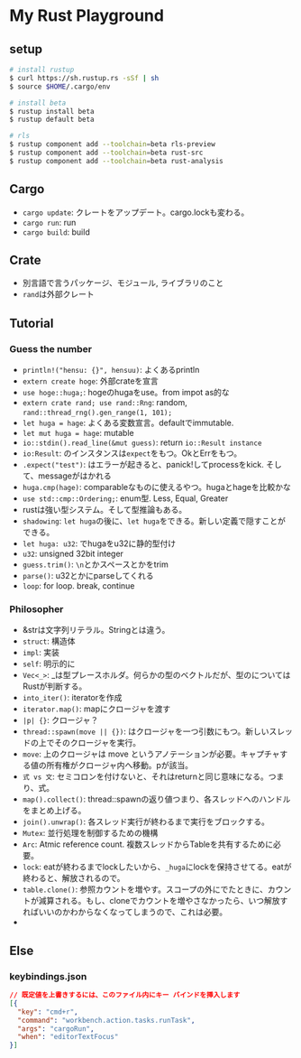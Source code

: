 # My Rust Playground

## setup
```bash
# install rustup
$ curl https://sh.rustup.rs -sSf | sh
$ source $HOME/.cargo/env

# install beta
$ rustup install beta
$ rustup default beta

# rls
$ rustup component add --toolchain=beta rls-preview
$ rustup component add --toolchain=beta rust-src
$ rustup component add --toolchain=beta rust-analysis

```

## Cargo
- `cargo update`: クレートをアップデート。cargo.lockも変わる。
- `cargo run`: run
- `cargo build`: build

## Crate
- 別言語で言うパッケージ、モジュール, ライブラリのこと
- `rand`は外部クレート

## Tutorial
### Guess the number
- `println!("hensu: {}", hensuu)`: よくあるprintln
- `extern create hoge`: 外部crateを宣言
- `use hoge::huga;`: hogeのhugaをuse。from impot as的な
- `extern crate rand; use rand::Rng`: random, `rand::thread_rng().gen_range(1, 101);`
- `let huga = hage`: よくある変数宣言。defaultでimmutable.
- `let mut huga = hage`: mutable
- `io::stdin().read_line(&mut guess)`: return `io::Result instance`
- `io:Result`: のインスタンスは`expect`をもつ。OkとErrをもつ。
- `.expect("test")`: はエラーが起きると、panick!してprocessをkick. そして、messageがはかれる
- `huga.cmp(hage)`: comparableなものに使えるやつ。hugaとhageを比較かな
- `use std::cmp::Ordering;`: enum型. Less, Equal, Greater
- rustは強い型システム。そして型推論もある。
- `shadowing`: `let huga`の後に、`let huga`をできる。新しい定義で隠すことができる。
- `let huga: u32`: でhugaをu32に静的型付け
- `u32`: unsigned 32bit integer
- `guess.trim()`: `\n`とかスペースとかをtrim
- `parse()`: u32とかにparseしてくれる
- `loop`: for loop. break, continue

### Philosopher
- &strは文字列リテラル。Stringとは違う。
- `struct`: 構造体
- `impl`: 実装
- `self`: 明示的に
- `Vec<_>`: _は型プレースホルダ。何らかの型のベクトルだが、型のについてはRustが判断する。
- `into_iter()`: iteratorを作成
- `iterator.map()`: mapにクロージャを渡す
- `|p| {}`: クロージャ？
- `thread::spawn(move || {})`: はクロージャを一つ引数にもつ。新しいスレッドの上でそのクロージャを実行。
- `move`: 上のクロージャは move というアノテーションが必要。キャプチャする値の所有権がクロージャ内へ移動。pが該当。
- `式 vs 文`: セミコロンを付けないと、それはreturnと同じ意味になる。つまり、式。
- `map().collect()`: thread::spawnの返り値つまり、各スレッドへのハンドルをまとめ上げる。
- `join().unwrap()`: 各スレッド実行が終わるまで実行をブロックする。
- `Mutex`: 並行処理を制御するための機構
- `Arc`: Atmic reference count. 複数スレッドからTableを共有するために必要。
- `lock`: eatが終わるまでlockしたいから、`_huga`にlockを保持させてる。eatが終わると、解放されるので。
- `table.clone()`: 参照カウントを増やす。スコープの外にでたときに、カウントが減算される。もし、cloneでカウントを増やさなかったら、いつ解放すればいいのかわからなくなってしまうので、これは必要。
-

## Else
### keybindings.json

```json
// 既定値を上書きするには、このファイル内にキー バインドを挿入します
[{
  "key": "cmd+r",
  "command": "workbench.action.tasks.runTask",
  "args": "cargoRun",
  "when": "editorTextFocus"
}]
```
